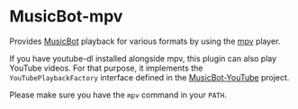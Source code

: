 # MusicBot-mpv

Provides [MusicBot](https://github.com/BjoernPetersen/MusicBot) playback for various formats
by using the [mpv](https://mpv.io) player.

If you have youtube-dl installed alongside mpv, this plugin can also play YouTube videos.
For that purpose, it implements the `YouTubePlaybackFactory` interface defined in
the [MusicBot-YouTube](https://github.com/BjoernPetersen/MusicBot-YouTube) project.

Please make sure you have the `mpv` command in your `PATH`.
